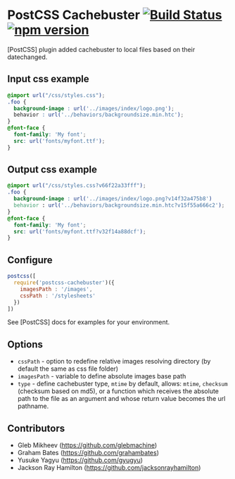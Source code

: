 # PostCSS Cachebuster [![Build Status](https://travis-ci.org/glebmachine/postcss-cachebuster.svg?branch=master)](https://travis-ci.org/glebmachine/postcss-cachebuster) [![npm version](https://badge.fury.io/js/postcss-cachebuster.svg)](http://badge.fury.io/js/postcss-cachebuster)

[PostCSS] plugin added cachebuster to local files based on their datechanged.


## Input css example
```css
@import url("/css/styles.css");
.foo {
  background-image : url('../images/index/logo.png');
  behavior : url('../behaviors/backgroundsize.min.htc');
}
@font-face {
  font-family: 'My font';
  src: url('fonts/myfont.ttf');
}
```

## Output css example
```css
@import url("/css/styles.css?v66f22a33fff");
.foo {
  background-image : url('../images/index/logo.png?v14f32a475b8')
  behavior : url('../behaviors/backgroundsize.min.htc?v15f55a666c2');
}
@font-face {
  font-family: 'My font';
  src: url('fonts/myfont.ttf?v32f14a88dcf');
}
```

## Configure
```js
postcss([ 
  require('postcss-cachebuster')({
    imagesPath : '/images', 
    cssPath : '/stylesheets'
  }) 
])
```
See [PostCSS] docs for examples for your environment.

## Options

- `cssPath` - option to redefine relative images resolving directory (by default the same as css file folder)
- `imagesPath` - variable to define absolute images base path
- `type` - define cachebuster type, `mtime` by default, allows: `mtime`, `checksum` (checksum based on md5),
  or a function which receives the absolute path to the file as an argument and whose return value becomes
  the url pathname.


## Contributors
- Gleb Mikheev (https://github.com/glebmachine)
- Graham Bates (https://github.com/grahambates)
- Yusuke Yagyu (https://github.com/gyugyu)
- Jackson Ray Hamilton (https://github.com/jacksonrayhamilton)
